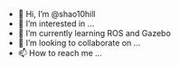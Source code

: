 - 👋 Hi, I’m @shao10hill
- 👀 I’m interested in ...
- 🌱 I’m currently learning ROS and Gazebo
- 💞️ I’m looking to collaborate on ...
- 📫 How to reach me ...

<!---
shao10hill/shao10hill is a ✨ special ✨ repository because its `README.md` (this file) appears on your GitHub profile.
You can click the Preview link to take a look at your changes.
--->
